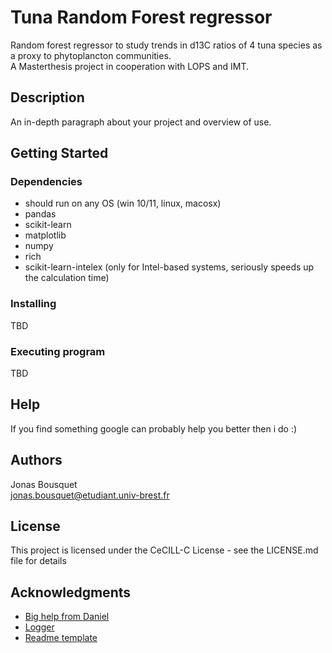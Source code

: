 # Tuna Random Forest regressor 

Random forest regressor to study trends in d13C ratios of 4 tuna species as a proxy to phytoplancton communities.  
A Masterthesis project in cooperation with LOPS and IMT.

## Description

An in-depth paragraph about your project and overview of use.

## Getting Started

### Dependencies

* should run on any OS (win 10/11, linux, macosx)
* pandas
* scikit-learn
* matplotlib
* numpy
* rich
* scikit-learn-intelex (only for Intel-based systems, seriously speeds up the calculation time)

### Installing

TBD

### Executing program

TBD

## Help

If you find something google can probably help you better then i do :) 


## Authors

Jonas Bousquet  
[jonas.bousquet@etudiant.univ-brest.fr](jonas.bousquet@etudiant.univ-brest.fr)


## License

This project is licensed under the CeCILL-C License - see the LICENSE.md file for details

## Acknowledgments

* [Big help from Daniel](https://github.com/Mighty0r0n)
* [Logger](https://github.com/Mighty0r0n/ml_helper)
* [Readme template](https://gist.github.com/DomPizzie/7a5ff55ffa9081f2de27c315f5018afc)

